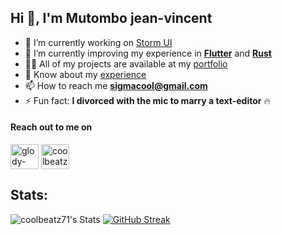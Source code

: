 ## Hi 👋, I'm Mutombo jean-vincent

- 🔭 I’m currently working on [Storm UI](https://storm.bestseller.com/)
- 🌱 I’m currently improving my experience in [**Flutter**](https://flutter.dev/) and [**Rust**](https://www.rust-lang.org/)
- 👨‍💻 All of my projects are available at my [portfolio](https://coolbeatz71.github.io/meet/#/)
- 📄 Know about my [experience](https://docs.google.com/presentation/d/15sNQrBbKHHPSCdofciya0XGESFcn3ONBk8V1qfaWB0o)
- 📫 How to reach me **sigmacool@gmail.com**
- ⚡ Fun fact: **I divorced with the mic to marry a text-editor** 🔥

#### Reach out to me on

<p align="left">
<a href="https://www.linkedin.com/in/mutombo-jv/" target="blank"><img align="center" src="https://cdn.worldvectorlogo.com/logos/linkedin-icon-2.svg" alt="glody-mutombo-riy" height="40" width="45" /></a>
<a href="https://stackoverflow.com/users/8124496/coolbeatz71" target="blank"><img align="center"  src="https://cdn.worldvectorlogo.com/logos/stack-overflow.svg" alt="coolbeatz71" height="40" width="45" /></a>

## Stats:

![coolbeatz71's Stats](https://github-readme-stats.vercel.app/api?username=coolbeatz71&show_icons=true&hide_border=true&theme=shades-of-purple&card_width=200)
[![GitHub Streak](https://streak-stats.demolab.com?user=coolbeatz71&theme=shades-of-purple&card_width=540&card_height=195)](https://git.io/streak-stats)
